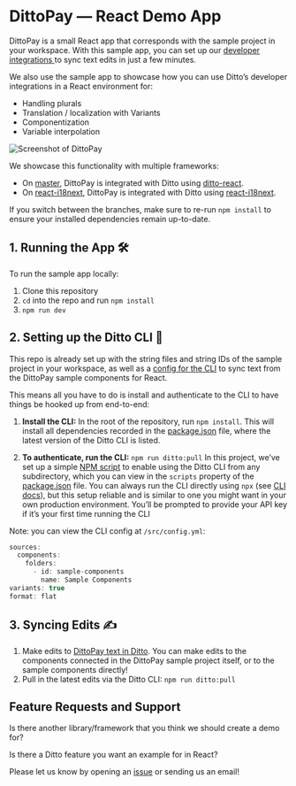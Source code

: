 # DittoPay — React Demo App

DittoPay is a small React app that corresponds with the sample project in your workspace. With this sample app, you can set up our [developer integrations ](https://developer.dittowords.com) to sync text edits in just a few minutes.

We also use the sample app to showcase how you can use Ditto’s developer integrations in a React environment for:

- Handling plurals
- Translation / localization with Variants
- Componentization
- Variable interpolation

![Screenshot of DittoPay](https://raw.githubusercontent.com/dittowords/ditto-react-demo/4aad67af3997ffcce004b1e211d1c738c6bc3ca1/public/dittopay.png)

We showcase this functionality with multiple frameworks:

- On [master](https://github.com/dittowords/ditto-demo/tree/master), DittoPay is integrated with Ditto using [ditto-react](https://github.com/dittowords/ditto-react).
- On [react-i18next](https://github.com/dittowords/ditto-demo/tree/react-i18next), DittoPay is integrated with Ditto using [react-i18next](https://react.i18next.com/).

If you switch between the branches, make sure to re-run `npm install` to ensure your installed dependencies remain up-to-date.

## 1. Running the App 🛠

To run the sample app locally:

1. Clone this repository
2. `cd` into the repo and run `npm install`
3. `npm run dev`

## 2. Setting up the Ditto CLI 🤖

This repo is already set up with the string files and string IDs of the sample project in your workspace, as well as a [config for the CLI](https://github.com/dittowords/ditto-react-demo/blob/master/src/ditto/config.yml) to sync text from the DittoPay sample components for React.

This means all you have to do is install and authenticate to the CLI to have things be hooked up from end-to-end:

1. **Install the CLI:** In the root of the repository, run `npm install`. This will install all dependencies recorded in the [package.json](https://github.com/dittowords/ditto-react-demo/blob/master/package.json) file, where the latest version of the Ditto CLI is listed.

2. **To authenticate, run the CLI:**
   `npm run ditto:pull`
   In this project, we’ve set up a simple [NPM script](https://docs.npmjs.com/cli/v10/using-npm/scripts) to enable using the Ditto CLI from any subdirectory, which you can view in the `scripts` property of the [package.json](https://github.com/dittowords/ditto-react-demo/blob/master/package.json) file. You can always run the CLI directly using `npx` (see [CLI docs](http://localhost:5555/cli-reference/authentication)), but this setup reliable and is similar to one you might want in your own production environment.
   You’ll be prompted to provide your API key if it’s your first time running the CLI

Note: you can view the CLI config at `/src/config.yml`:

```jsx
sources:
  components:
    folders:
      - id: sample-components
        name: Sample Components
variants: true
format: flat
```

## 3. Syncing Edits ✍️

1. Make edits to [DittoPay text in Ditto](https://app.dittowords.com/projects/sample). You can make edits to the components connected in the DittoPay sample project itself, or to the sample components directly!
2. Pull in the latest edits via the Ditto CLI:
   `npm run ditto:pull`

## Feature Requests and Support

Is there another library/framework that you think we should create a demo for?

Is there a Ditto feature you want an example for in React?

Please let us know by opening an [issue](https://github.com/dittowords/ditto-react-demo/issues) or sending us an email!
